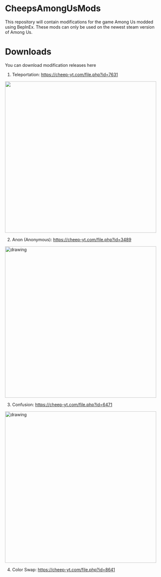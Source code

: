 

# CheepsAmongUsMods
This repository will contain modifications for the game Among Us modded using BepInEx.
These mods can only be used on the newest steam version of Among Us. 

# Downloads
You can download modification releases here
 1. Teleportation: https://cheep-yt.com/file.php?id=7631
 <img src="https://cheep-yt.com/files/7631/images/hd_02.png" width="500"/>


 2. Anon (Anonymous): https://cheep-yt.com/file.php?id=3489
 <img src="https://cheep-yt.com/files/3489/images/hd_01.png" alt="drawing" width="500"/>


 3. Confusion: https://cheep-yt.com/file.php?id=6471
 <img src="https://cheep-yt.com/files/6471/images/hd_00.png" alt="drawing" width="500"/>

4. Color Swap: https://cheep-yt.com/file.php?id=8641
